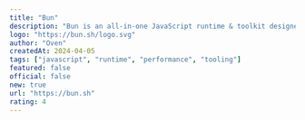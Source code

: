 ```yaml
---
title: "Bun"
description: "Bun is an all-in-one JavaScript runtime & toolkit designed for speed, complete with a bundler, test runner, and Node.js-compatible package manager."
logo: "https://bun.sh/logo.svg"
author: "Oven"
createdAt: 2024-04-05
tags: ["javascript", "runtime", "performance", "tooling"]
featured: false
official: false
new: true
url: "https://bun.sh"
rating: 4
---
```

